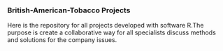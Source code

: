 ### British-American-Tobacco Projects

Here is the repository for all projects developed with software R.The purpose is create a collaborative way for all specialists discuss methods and solutions for the company issues.
